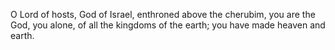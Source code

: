 O Lord of hosts, God of Israel, enthroned above the cherubim, you are the God, you alone, of all the kingdoms of the earth; you have made heaven and earth.
